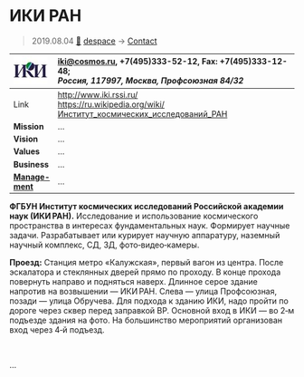 # ИКИ РАН
> 2019.08.04 [🚀](../index/index.md) [despace](index.md) → [Contact](contact.md)

|[![](f/contact/i/iki_ran_logo1_thumb.jpg)](f/contact//_logo1.png)|<iki@cosmos.ru>, +7(495)333-52-12, Fax: +7(495)333-12-48;<br> *Россия, 117997, Москва, Профсоюзная 84/32*|
|:--|:--|
|Link|<http://www.iki.rssi.ru/><br> <https://ru.wikipedia.org/wiki/Институт_космических_исследований_РАН>|
|**Mission**|…|
|**Vision**|…|
|**Values**|…|
|**Business**|…|
|**[Manage-<br>ment](mgmt.md)**|…|

**ФГБУН Институт космических исследований Российской академии наук (ИКИ РАН).** Исследование и использование космического пространства в интересах фундаментальных наук. Формирует научные задачи. Разрабатывает или курирует научную аппаратуру, наземный научный комплекс, СД, ЗД, фото‑видео‑камеры.

**Проезд:** Станция метро «Калужская», первый вагон из центра. После эскалатора и стеклянных дверей прямо по проходу. В конце прохода повернуть направо и подняться наверх. Длинное серое здание напротив на возвышении — ИКИ РАН. Слева — улица Профсоюзная, позади — улица Обручева. Для подхода к зданию ИКИ, надо пройти по дороге через сквер перед заправкой BP. Основной вход в ИКИ — во 2‑м подъезде здания на фото. На большинство мероприятий организован вход через 4‑й подъезд.

<p style="page-break-after:always"> </p>

…
